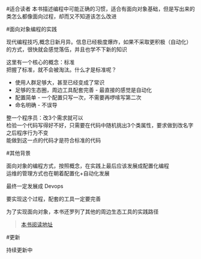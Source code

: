 #适合读者
本书描述编程中可能正确的习惯，适合有面向对象基础，但是写出来的类怎么都像面向过程，却而又不知道该怎么改进


#面向对象编程的实践

现代编程技巧,概念日新月异。信息已经极度爆炸，如果不采取更积极（自动化）的方式，很快就会感觉落伍，并且也学不下新的知识

这里有一个核心的概念：标准<br>
把握了标准，就不会被淘汰。什么才是标准呢？

* 使用人群足够大，甚至已经变成了常识
* 足够的生态圈，周边工具配套完善 - 最直接的感觉是自动化
* 配置简单 - 一个配置只写一次，不需要再啰嗦写第二次
* 命名明确 - 不误导


整一个程序员：改3个需求就可以<br>
检验一个代码写得好不好，只需要在代码中随机挑出3个类属性，要求做到改名字之后程序行为不变<br>
能做到这一点的代码才是符合标准的代码


#其他背景

面向对象的编程方式，按照概念，在实践上最后应该发展成配置化编程<br>
运维的管理方式也在朝着配置化+自动化发展

最终一定发展成 Devops

要实现这个过程，配套的工具一定要完善


为了实现面向对象，本书还罗列了其他的周边生态工具的实践路径

> [本书阅读地址](https://xltxlm.gitbooks.io/object-oriented/content/)


#更新

持续更新中
